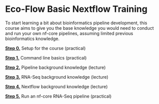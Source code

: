 # Eco-Flow Basic Nextflow Training

To start learning a bit about bioinformatics pipeline development, this course aims to give you the base knowledge you would need to conduct and run your own nf-core pipelines, assuming limited previous bioinformatics knowledge.

[**Step 0.**](./docs/setup.md) Setup for the course (practical)

[**Step 1.**](./docs/commandline.md) Command line basics (practical)

[**Step 2.**](./docs/pipelines.md) Pipeline background knowledge (lecture)

[**Step 3.**](./docs/rnaseq.md) RNA-Seq background knowledge (lecture)

[**Step 4.**](./docs/nextflow.md) Nextflow background knowledge (lecture)

[**Step 5.**](./docs/nfcore_rnaseq.md) Run an nf-core RNA-Seq pipeline (practical)